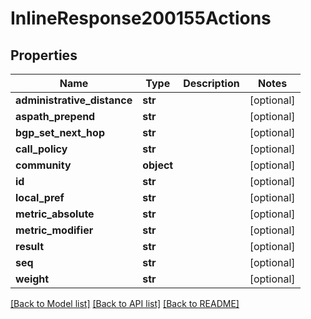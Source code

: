# InlineResponse200155Actions

## Properties
Name | Type | Description | Notes
------------ | ------------- | ------------- | -------------
**administrative_distance** | **str** |  | [optional] 
**aspath_prepend** | **str** |  | [optional] 
**bgp_set_next_hop** | **str** |  | [optional] 
**call_policy** | **str** |  | [optional] 
**community** | **object** |  | [optional] 
**id** | **str** |  | [optional] 
**local_pref** | **str** |  | [optional] 
**metric_absolute** | **str** |  | [optional] 
**metric_modifier** | **str** |  | [optional] 
**result** | **str** |  | [optional] 
**seq** | **str** |  | [optional] 
**weight** | **str** |  | [optional] 

[[Back to Model list]](../README.md#documentation-for-models) [[Back to API list]](../README.md#documentation-for-api-endpoints) [[Back to README]](../README.md)

